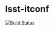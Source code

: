 lsst-itconf
===

[![Build Status](https://travis-ci.com/lsst-it/lsst-itconf.svg?branch=master)](https://travis-ci.com/lsst-it/lsst-itconf)
